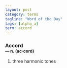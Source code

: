 ```yaml
---
layout: post
category: terms
tagline: "Word of the Day"
tags: [alpha_a]
term: accord
---
```


<h3>Accord<br/> <small>&mdash; n. (ac<span>&middot;</span>cord)</small></h3>
<p><ol><li>three harmonic tones</li>
</ol></p>
